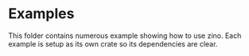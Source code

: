 # Examples

This folder contains numerous example showing how to use zino.
Each example is setup as its own crate so its dependencies are clear.